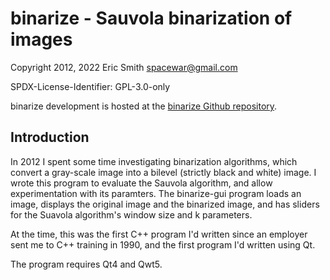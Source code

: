 # binarize - Sauvola binarization of images

Copyright 2012, 2022 Eric Smith <spacewar@gmail.com>

SPDX-License-Identifier: GPL-3.0-only

binarize development is hosted at the
[binarize Github repository](https://github.com/brouhaha/binarize/).

## Introduction

In 2012 I spent some time investigating binarization algorithms, which
convert a gray-scale image into a bilevel (strictly black and white)
image. I wrote this program to evaluate the Sauvola algorithm, and allow
experimentation with its paramters. The binarize-gui program loads an image,
displays the original image and the binarized image, and has sliders for the
Suavola algorithm's window size and k parameters.

At the time, this was the first C++ program I'd written since an employer
sent me to C++ training in 1990, and the first program I'd written using
Qt.

The program requires Qt4 and Qwt5.
